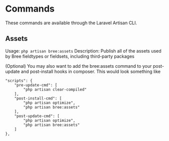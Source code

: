 # Commands

These commands are available through the Laravel Artisan CLI.

## Assets

Usage: `php artisan bree:assets`
Description: Publish all of the assets used by Bree fieldtypes or fieldsets, including third-party packages

(Optional) You may also want to add the bree:assets command to your post-update and post-install hooks in composer. This would look something like

	"scripts": {
		"pre-update-cmd": [
			"php artisan clear-compiled"
		],
		"post-install-cmd": [
			"php artisan optimize",
			"php artisan bree:assets"
		],
		"post-update-cmd": [
			"php artisan optimize",
			"php artisan bree:assets"
		]
	},
